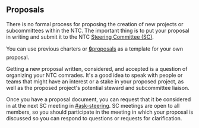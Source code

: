 ## Proposals

There is no formal process for proposing the creation of new projects or subcommittees within the NTC. The important thing is to put your proposal in writing and submit it to the NTC [Steering Committee (SC)](./steering-committee.md).

You can use previous charters or [🔒proposals](https://drive.google.com/drive/folders/1lLOapm3u-mSDf0ytI-ykdVp2ATBmr_m-) as a template for your own proposal. 

Getting a new proposal written, considered, and accepted is a question of organizing your NTC comrades. It's a good idea to speak with people or teams that might have an interest or a stake in your proposed project, as well as the proposed project's potential steward and subcommittee liaison. 

Once you have a proposal document, you can request that it be considered in at the next SC meeting in [#ask-steering](https://dsa-ntc.slack.com/channels/ask-steering). SC meetings are open to all members, so you should participate in the meeting in which your proposal is discussed so you can respond to questions or requests for clarification. 